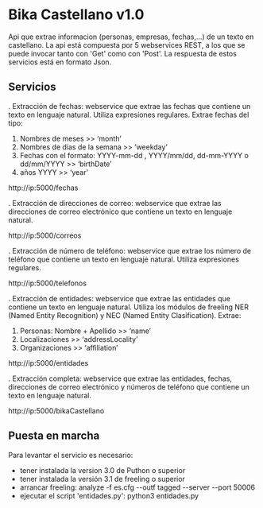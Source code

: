 Bika Castellano v1.0
========================

Api que extrae informacion (personas, empresas, fechas,...) de un texto en castellano.
La api está compuesta por 5 webservices REST, a los que se puede invocar tanto con 'Get' como con 'Post'. La respuesta de estos servicios está en formato Json. 


Servicios
---------

. Extracción de fechas:  webservice que extrae las fechas que contiene un texto en lenguaje natural. Utiliza expresiones regulares. Extrae fechas del tipo:
1) Nombres de meses >> ‘month’
2) Nombres de días de la semana >> ‘weekday’
3) Fechas con el formato: YYYY-mm-dd , YYYY/mm/dd, dd-mm-YYYY  o  dd/mm/YYYY >> ‘birthDate’
4) años YYYY >> ‘year’

http://ip:5000/fechas


. Extracción de direcciones de correo: webservice que extrae las direcciones de correo electrónico que contiene un texto en lenguaje natural.

http://ip:5000/correos


. Extracción de número de teléfono: webservice que extrae los número de teléfono que contiene un texto en lenguaje natural. Utiliza expresiones regulares.

http://ip:5000/telefonos

. Extracción de entidades: webservice que extrae las entidades que contiene un texto en lenguaje natural. Utiliza los módulos de freeling NER (Named Entity Recognition) y NEC (Named Entity Clasification). Extrae:
1) Personas: Nombre + Apellido >> ‘name’
2) Localizaciones >> ‘addressLocality’
3) Organizaciones  >> ‘affiliation’

http://ip:5000/entidades


. Extracción completa: webservice que extrae las entidades, fechas, direcciones de correo electrónico y números de teléfono que contiene un texto en lenguaje natural.

http://ip:5000/bikaCastellano


Puesta en marcha
----------------
Para levantar el servicio es necesario:
- tener instalada la version 3.0 de Puthon o superior
- tener instalada la versión 3.1 de freeling o superior
- arrancar freeling: analyze -f es.cfg --outf tagged --server --port 50006
- ejecutar el script 'entidades.py': python3 entidades.py
